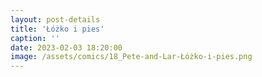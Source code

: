 ```yaml
---
layout: post-details
title: 'Łóżko i pies'
caption: ''
date: 2023-02-03 18:20:00
image: /assets/comics/18_Pete-and-Lar-Łóżko-i-pies.png
---
```

